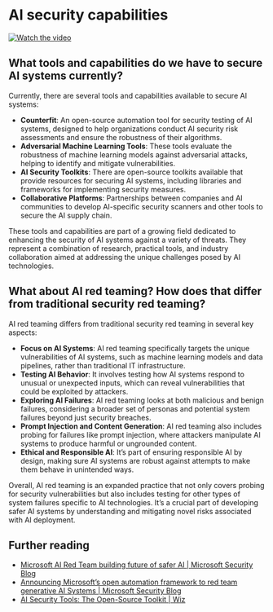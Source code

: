 # AI security capabilities

[![Watch the video](images/8-2_placeholder.png)](https://learn-video.azurefd.net/vod/player?id=e0a6f844-d884-4f76-99bd-4ce9f7f73d22)

## What tools and capabilities do we have to secure AI systems currently?

Currently, there are several tools and capabilities available to secure AI systems:

-   **Counterfit**: An open-source automation tool for security testing of AI systems, designed to help organizations conduct AI security risk assessments and ensure the robustness of their algorithms.
-   **Adversarial Machine Learning Tools**: These tools evaluate the robustness of machine learning models against adversarial attacks, helping to identify and mitigate vulnerabilities.
-   **AI Security Toolkits**: There are open-source toolkits available that provide resources for securing AI systems, including libraries and frameworks for implementing security measures.
-   **Collaborative Platforms**: Partnerships between companies and AI communities to develop AI-specific security scanners and other tools to secure the AI supply chain.

These tools and capabilities are part of a growing field dedicated to enhancing the security of AI systems against a variety of threats. They represent a combination of research, practical tools, and industry collaboration aimed at addressing the unique challenges posed by AI technologies.

## What about AI red teaming? How does that differ from traditional security red teaming?

AI red teaming differs from traditional security red teaming in several key aspects:

-   **Focus on AI Systems**: AI red teaming specifically targets the unique vulnerabilities of AI systems, such as machine learning models and data pipelines, rather than traditional IT infrastructure.
-   **Testing AI Behavior**: It involves testing how AI systems respond to unusual or unexpected inputs, which can reveal vulnerabilities that could be exploited by attackers.
-   **Exploring AI Failures**: AI red teaming looks at both malicious and benign failures, considering a broader set of personas and potential system failures beyond just security breaches.
-   **Prompt Injection and Content Generation**: AI red teaming also includes probing for failures like prompt injection, where attackers manipulate AI systems to produce harmful or ungrounded content.
-   **Ethical and Responsible AI**: It’s part of ensuring responsible AI by design, making sure AI systems are robust against attempts to make them behave in unintended ways.

Overall, AI red teaming is an expanded practice that not only covers probing for security vulnerabilities but also includes testing for other types of system failures specific to AI technologies. It’s a crucial part of developing safer AI systems by understanding and mitigating novel risks associated with AI deployment.

## Further reading

 - [Microsoft AI Red Team building future of safer AI | Microsoft Security Blog](https://www.microsoft.com/en-us/security/blog/2023/08/07/microsoft-ai-red-team-building-future-of-safer-ai/?WT.mc_id=academic-96948-sayoung)
 - [Announcing Microsoft’s open automation framework to red team generative AI Systems | Microsoft Security Blog](https://www.microsoft.com/en-us/security/blog/2024/02/22/announcing-microsofts-open-automation-framework-to-red-team-generative-ai-systems/?WT.mc_id=academic-96948-sayoung)
 - [AI Security Tools: The Open-Source Toolkit | Wiz](https://www.wiz.io/academy/ai-security-tools)
